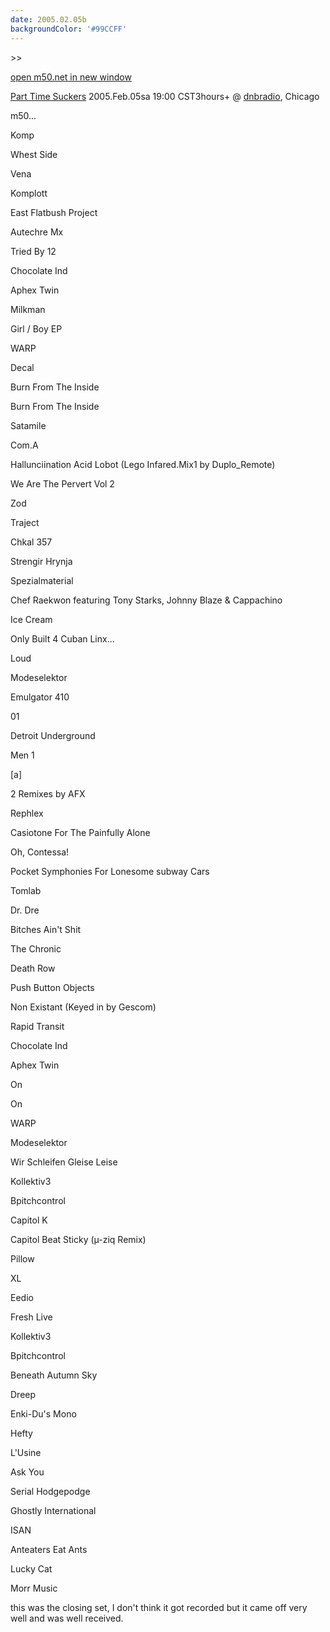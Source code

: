 ```yaml
---
date: 2005.02.05b
backgroundColor: '#99CCFF'
---
```


\>>

[open m50.net in new window](http://m50.net/)

[Part Time Suckers](http://www.parttimesuckers.com/) 2005.Feb.05sa 19:00 CST3hours+ @ [dnbradio](http://www.dnbradio.com/), Chicago

m50...

Komp

Whest Side

Vena

Komplott

East Flatbush Project

Autechre Mx

Tried By 12

Chocolate Ind

Aphex Twin

Milkman

Girl / Boy EP

WARP

Decal

Burn From The Inside

Burn From The Inside

Satamile

Com.A

Hallunciination Acid Lobot (Lego Infared.Mix1 by Duplo\_Remote)

We Are The Pervert Vol 2

Zod

Traject

Chkal 357

Strengir Hrynja

Spezialmaterial

Chef Raekwon featuring Tony Starks, Johnny Blaze & Cappachino

Ice Cream

Only Built 4 Cuban Linx...

Loud

Modeselektor

Emulgator 410

01

Detroit Underground

Men 1

\[a\]

2 Remixes by AFX

Rephlex

Casiotone For The Painfully Alone

Oh, Contessa!

Pocket Symphonies For Lonesome subway Cars

Tomlab

Dr. Dre

Bitches Ain't Shit

The Chronic

Death Row

Push Button Objects

Non Existant (Keyed in by Gescom)

Rapid Transit

Chocolate Ind

Aphex Twin

On

On

WARP

Modeselektor

Wir Schleifen Gleise Leise

Kollektiv3

Bpitchcontrol

Capitol K

Capitol Beat Sticky (µ-ziq Remix)

Pillow

XL

Eedio

Fresh Live

Kollektiv3

Bpitchcontrol

Beneath Autumn Sky

Dreep

Enki-Du's Mono

Hefty

L'Usine

Ask You

Serial Hodgepodge

Ghostly International

ISAN

Anteaters Eat Ants

Lucky Cat

Morr Music

this was the closing set, I don't think it got recorded but it came off very well and was well received.